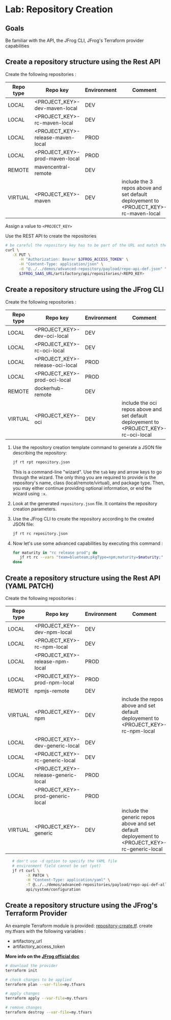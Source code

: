 # Lab: Repository Creation

## Goals

Be familiar with the API, the JFrog CLI, JFrog's Terraform provider capabilities

## Create a repository structure using the Rest API

Create the following repositories :

Repo type | Repo key | Environment | Comment
---|---|--- |---
LOCAL | <PROJECT_KEY>-dev-maven-local | DEV |
LOCAL | <PROJECT_KEY>-rc-maven-local | DEV |
LOCAL | <PROJECT_KEY>-release-maven-local | PROD |
LOCAL | <PROJECT_KEY>-prod-maven-local | PROD |
REMOTE | mavencentral-remote | DEV |
VIRTUAL | <PROJECT_KEY>-maven  | DEV | include the 3 repos above and set default deployement to  <PROJECT_KEY>-rc-maven-local

Assign a value to ```<PROJECT_KEY>```

Use the REST API to create the repositories

```bash
# be careful the repository key has to be part of the URL and match the "key" in the JSON payload !
curl \
   -X PUT \
      -H "Authorization: Bearer $JFROG_ACCESS_TOKEN" \
      -H "Content-Type: application/json" \
      -d "@../../demos/advanced-repository/payload/repo-api-def.json" \
      $JFROG_SAAS_URL/artifactory/api/repositories/<REPO_KEY>
```

## Create a repository structure using the JFrog CLI

Create the following repositories :

Repo type | Repo key | Environment | Comment
---|---|--- |---
LOCAL | <PROJECT_KEY>-dev-oci-local | DEV |
LOCAL | <PROJECT_KEY>-rc-oci-local | DEV |
LOCAL | <PROJECT_KEY>-release-oci-local | PROD |
LOCAL | <PROJECT_KEY>-prod-oci-local | PROD |
REMOTE | dockerhub-remote | DEV |
VIRTUAL | <PROJECT_KEY>-oci | DEV | include the oci repos above and set default deployement to  <PROJECT_KEY>-rc-oci-local

1. Use the repository creation template command to generate a JSON file describing the repository:

   ```bash
   jf rt rpt repository.json
   ```

   This is a command-line "wizard". Use the `tab` key and arrow keys to go through the wizard.
   The only thing you are required to provide is the repository's name, class (local/remote/virtual), and
   package type. Then, you may either continue providing optional information, or end the wizard using `:x`.
2. Look at the generated `repository.json` file. It contains the repository creation parameters.
3. Use the JFrog CLI to create the repository according to the created JSON file:

   ```bash
   jf rt rc repository.json
   ```

4. Now let's use some advanced capabilities by executing this command :

   ```bash
   for maturity in "rc release prod"; do 
      jf rt rc --vars "team=blueteam;pkgType=npm;maturity=$maturity;" ../../demos/advanced-repositories/repo-cli-template.json 
   done
   ```

## Create a repository structure using the Rest API (YAML PATCH)

Create the following repositories :

Repo type | Repo key | Environment | Comment
---|---|--- |---
LOCAL | <PROJECT_KEY>-dev-npm-local | DEV |
LOCAL | <PROJECT_KEY>-rc-npm-local | DEV |
LOCAL | <PROJECT_KEY>-release-npm-local | PROD |
LOCAL | <PROJECT_KEY>-prod-npm-local | PROD |
REMOTE | npmjs-remote | DEV |
VIRTUAL | <PROJECT_KEY>-npm  | DEV | include the repos above and set default deployement to  <PROJECT_KEY>-rc-npm-local
LOCAL | <PROJECT_KEY>-dev-generic-local | DEV |
LOCAL | <PROJECT_KEY>-rc-generic-local | DEV |
LOCAL | <PROJECT_KEY>-release-generic-local | PROD |
LOCAL | <PROJECT_KEY>-prod-generic-local | PROD |
VIRTUAL | <PROJECT_KEY>-generic  | DEV | include the generic repos above and set default deployement to  <PROJECT_KEY>-rc-generic-local

```bash
   # don't use -d option to specify the YAML file
   # environment field cannot be set (yet)
   jf rt curl \
         -X PATCH \
         -H "Content-Type: application/yaml" \
         -T @../../demos/advanced-repositories/payload/repo-api-def-all.yaml \
         api/system/configuration
```

## Create a repository structure using the JFrog's Terraform Provider

An example Terraform module is provided: [repository-create.tf](repository-create.tf).
create my.tfvars with the following variables :

+ artifactory_url
+ artifactory_access_token

**More info on the [JFrog official doc](https://registry.terraform.io/providers/jfrog/artifactory/latest/docs)**

```bash
# download the provider
terraform init

# check changes to be applied
terraform plan --var-file=my.tfvars

# apply changes 
terraform apply --var-file=my.tfvars

# remove changes
terraform destroy --var-file=my.tfvars
```
